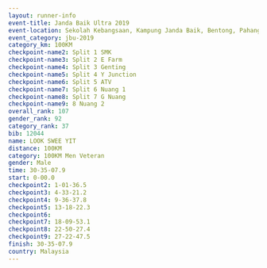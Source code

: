 ```yaml
---
layout: runner-info 
event-title: Janda Baik Ultra 2019
event-location: Sekolah Kebangsaan, Kampung Janda Baik, Bentong, Pahang, Malaysia
event_category: jbu-2019 
category_km: 100KM 
checkpoint-name2: Split 1 SMK 
checkpoint-name3: Split 2 E Farm 
checkpoint-name4: Split 3 Genting 
checkpoint-name5: Split 4 Y Junction 
checkpoint-name6: Split 5 ATV 
checkpoint-name7: Split 6 Nuang 1 
checkpoint-name8: Split 7 G Nuang 
checkpoint-name9: 8 Nuang 2 
overall_rank: 107
gender_rank: 92
category_rank: 37
bib: 12044
name: LOOK SWEE YIT
distance: 100KM
category: 100KM Men Veteran
gender: Male
time: 30-35-07.9
start: 0-00.0
checkpoint2: 1-01-36.5
checkpoint3: 4-33-21.2
checkpoint4: 9-36-37.8
checkpoint5: 13-18-22.3
checkpoint6: 
checkpoint7: 18-09-53.1
checkpoint8: 22-50-27.4
checkpoint9: 27-22-47.5
finish: 30-35-07.9
country: Malaysia
---
```

